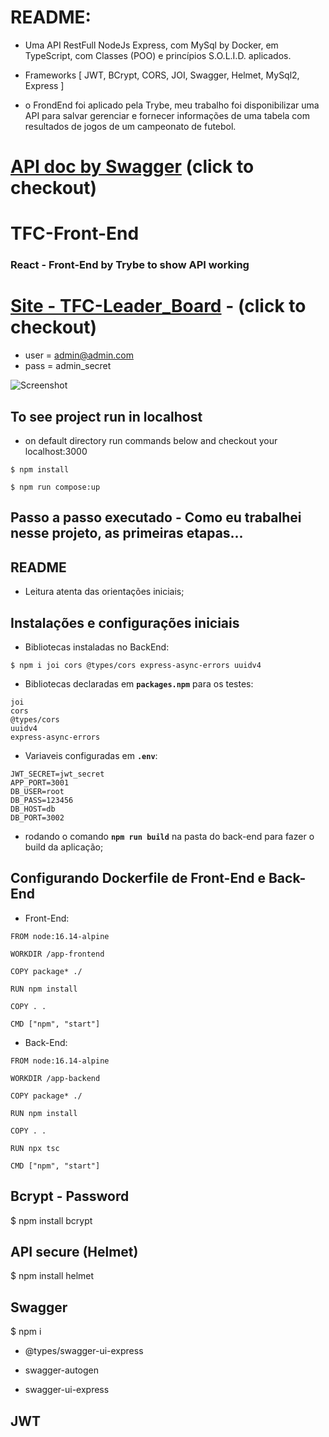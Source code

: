 # README:

* Uma API RestFull NodeJs Express, com MySql by Docker, em TypeScript, com Classes (POO) e princípios S.O.L.I.D. aplicados.

* Frameworks [ JWT, BCrypt, CORS, JOI, Swagger, Helmet, MySql2, Express ]

* o FrondEnd foi aplicado pela Trybe, meu trabalho foi disponibilizar uma API para salvar gerenciar e fornecer informações de uma tabela com resultados de jogos de um campeonato de futebol.


# [API doc by Swagger](https://tfc-leaderboard.up.railway.app/api/doc/) (click to checkout)

# TFC-Front-End

### React - Front-End by Trybe to show API working

# [Site - TFC-Leader_Board](https://tfc-front-end.vercel.app/) - (click to checkout)

- user = admin@admin.com
- pass = admin_secret


![Screenshot](https://github.com/ogoiddev/TFC_LeaderBoard/tree/main/app/assets/api_doc.png)


## To see project run in localhost

* on default directory run commands below and checkout your localhost:3000

```
$ npm install
```

```
$ npm run compose:up
```

## Passo a passo executado - Como eu trabalhei nesse projeto, as primeiras etapas...

## README

* Leitura atenta das orientações iniciais;

## Instalações e configurações iniciais

* Bibliotecas instaladas no BackEnd:

```
$ npm i joi cors @types/cors express-async-errors uuidv4
```

* Bibliotecas declaradas em **`packages.npm`** para os testes:

```
joi
cors
@types/cors
uuidv4
express-async-errors
```

* Variaveis configuradas em **`.env`**:

```
JWT_SECRET=jwt_secret
APP_PORT=3001
DB_USER=root
DB_PASS=123456
DB_HOST=db 
DB_PORT=3002
```

* rodando o comando **`npm run build`** na pasta do back-end para fazer o build da aplicação;


## Configurando Dockerfile de Front-End e Back-End

* Front-End:

```
FROM node:16.14-alpine

WORKDIR /app-frontend

COPY package* ./

RUN npm install

COPY . .

CMD ["npm", "start"]
```

* Back-End:

```
FROM node:16.14-alpine

WORKDIR /app-backend

COPY package* ./

RUN npm install

COPY . .

RUN npx tsc

CMD ["npm", "start"]
```

## Bcrypt - Password

$ npm install bcrypt

## API secure (Helmet)

$ npm install helmet


## Swagger

$ npm i

* @types/swagger-ui-express

* swagger-autogen

* swagger-ui-express

## JWT
